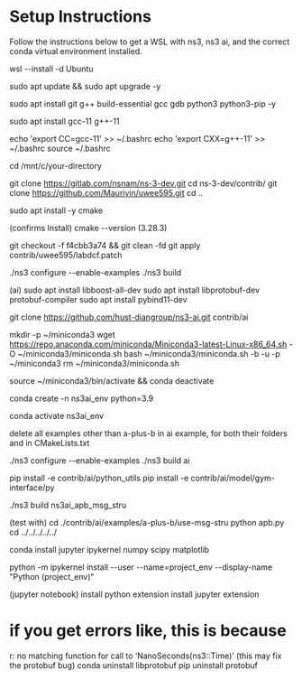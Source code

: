 # Setup Instructions
Follow the instructions below to get a WSL with ns3, ns3 ai, and the correct conda virtual environment installed.

wsl --install -d Ubuntu

sudo apt update && sudo apt upgrade -y

sudo apt install git g++ build-essential gcc gdb python3 python3-pip -y

sudo apt install gcc-11 g++-11

echo 'export CC=gcc-11' >> ~/.bashrc
echo 'export CXX=g++-11' >> ~/.bashrc
source ~/.bashrc

cd /mnt/c/your-directory

git clone https://gitlab.com/nsnam/ns-3-dev.git
cd ns-3-dev/contrib/
git clone https://github.com/Mauriyin/uwee595.git
cd ..

sudo apt install -y cmake

(confirms Install)
cmake --version (3.28.3)

git checkout -f f4cbb3a74 && git clean -fd
git apply contrib/uwee595/labdcf.patch

./ns3 configure --enable-examples
./ns3 build

(ai)
sudo apt install libboost-all-dev
sudo apt install libprotobuf-dev protobuf-compiler
sudo apt install pybind11-dev

git clone https://github.com/hust-diangroup/ns3-ai.git contrib/ai

mkdir -p ~/miniconda3
wget https://repo.anaconda.com/miniconda/Miniconda3-latest-Linux-x86_64.sh -O ~/miniconda3/miniconda.sh
bash ~/miniconda3/miniconda.sh -b -u -p ~/miniconda3
rm ~/miniconda3/miniconda.sh

source ~/miniconda3/bin/activate && conda deactivate

conda create -n ns3ai_env python=3.9

conda activate ns3ai_env

delete all examples other than a-plus-b in ai example, for both their folders and in CMakeLists.txt

./ns3 configure --enable-examples
./ns3 build ai

pip install -e contrib/ai/python_utils
pip install -e contrib/ai/model/gym-interface/py

./ns3 build ns3ai_apb_msg_stru

(test with)
cd ./contrib/ai/examples/a-plus-b/use-msg-stru
python apb.py
cd ../../../../../

conda install jupyter ipykernel numpy scipy matplotlib

python -m ipykernel install --user --name=project_env --display-name "Python (project_env)"

(jupyter notebook)
install python extension
install jupyter extension

# if you get errors like, this is because 
r: no matching function for call to ‘NanoSeconds(ns3::Time)’
(this may fix the protobuf bug)
conda uninstall libprotobuf
pip uninstall protobuf

